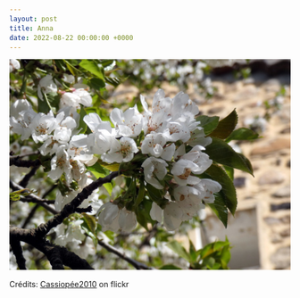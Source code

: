 ```yaml
---
layout: post
title: Anna
date: 2022-08-22 00:00:00 +0000
---
```


![Anna](/images/2022-08-22.jpg)

Crédits: [Cassiopée2010](https://www.flickr.com/people/cmoi30/) on flickr
